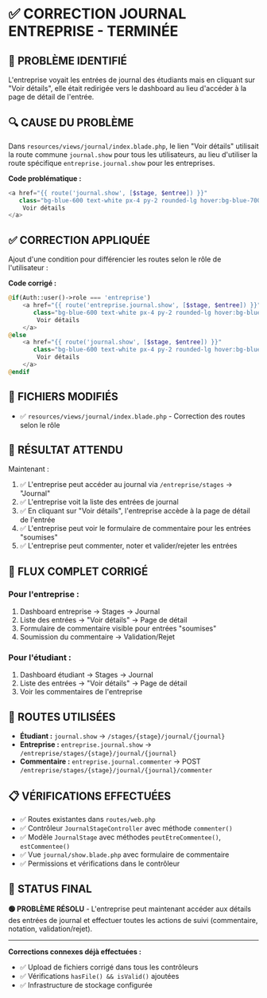 # ✅ CORRECTION JOURNAL ENTREPRISE - TERMINÉE

## 🚨 **PROBLÈME IDENTIFIÉ**
L'entreprise voyait les entrées de journal des étudiants mais en cliquant sur "Voir détails", elle était redirigée vers le dashboard au lieu d'accéder à la page de détail de l'entrée.

## 🔍 **CAUSE DU PROBLÈME**
Dans `resources/views/journal/index.blade.php`, le lien "Voir détails" utilisait la route commune `journal.show` pour tous les utilisateurs, au lieu d'utiliser la route spécifique `entreprise.journal.show` pour les entreprises.

**Code problématique :**
```php
<a href="{{ route('journal.show', [$stage, $entree]) }}" 
   class="bg-blue-600 text-white px-4 py-2 rounded-lg hover:bg-blue-700 transition-colors text-sm">
    Voir détails
</a>
```

## ✅ **CORRECTION APPLIQUÉE**
Ajout d'une condition pour différencier les routes selon le rôle de l'utilisateur :

**Code corrigé :**
```php
@if(Auth::user()->role === 'entreprise')
    <a href="{{ route('entreprise.journal.show', [$stage, $entree]) }}" 
       class="bg-blue-600 text-white px-4 py-2 rounded-lg hover:bg-blue-700 transition-colors text-sm">
        Voir détails
    </a>
@else
    <a href="{{ route('journal.show', [$stage, $entree]) }}" 
       class="bg-blue-600 text-white px-4 py-2 rounded-lg hover:bg-blue-700 transition-colors text-sm">
        Voir détails
    </a>
@endif
```

## 🔧 **FICHIERS MODIFIÉS**
- ✅ `resources/views/journal/index.blade.php` - Correction des routes selon le rôle

## 🎯 **RÉSULTAT ATTENDU**
Maintenant :
1. ✅ L'entreprise peut accéder au journal via `/entreprise/stages` → "Journal"
2. ✅ L'entreprise voit la liste des entrées de journal
3. ✅ En cliquant sur "Voir détails", l'entreprise accède à la page de détail de l'entrée
4. ✅ L'entreprise peut voir le formulaire de commentaire pour les entrées "soumises"
5. ✅ L'entreprise peut commenter, noter et valider/rejeter les entrées

## 🧪 **FLUX COMPLET CORRIGÉ**

### **Pour l'entreprise :**
1. Dashboard entreprise → Stages → Journal
2. Liste des entrées → "Voir détails" → Page de détail
3. Formulaire de commentaire visible pour entrées "soumises"
4. Soumission du commentaire → Validation/Rejet

### **Pour l'étudiant :**
1. Dashboard étudiant → Stages → Journal  
2. Liste des entrées → "Voir détails" → Page de détail
3. Voir les commentaires de l'entreprise

## 🔗 **ROUTES UTILISÉES**
- **Étudiant :** `journal.show` → `/stages/{stage}/journal/{journal}`
- **Entreprise :** `entreprise.journal.show` → `/entreprise/stages/{stage}/journal/{journal}`
- **Commentaire :** `entreprise.journal.commenter` → POST `/entreprise/stages/{stage}/journal/{journal}/commenter`

## 📋 **VÉRIFICATIONS EFFECTUÉES**
- ✅ Routes existantes dans `routes/web.php`
- ✅ Contrôleur `JournalStageController` avec méthode `commenter()`
- ✅ Modèle `JournalStage` avec méthodes `peutEtreCommentee()`, `estCommentee()`
- ✅ Vue `journal/show.blade.php` avec formulaire de commentaire
- ✅ Permissions et vérifications dans le contrôleur

## 🎉 **STATUS FINAL**
**🟢 PROBLÈME RÉSOLU** - L'entreprise peut maintenant accéder aux détails des entrées de journal et effectuer toutes les actions de suivi (commentaire, notation, validation/rejet).

---

**Corrections connexes déjà effectuées :**
- ✅ Upload de fichiers corrigé dans tous les contrôleurs
- ✅ Vérifications `hasFile() && isValid()` ajoutées
- ✅ Infrastructure de stockage configurée

